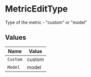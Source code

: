 # MetricEditType

Type of the metric - "custom" or "model"


## Values

| Name     | Value    |
| -------- | -------- |
| `Custom` | custom   |
| `Model`  | model    |